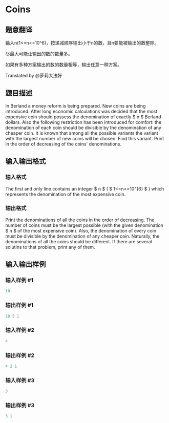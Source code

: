 # Coins

## 题意翻译

输入n(1<=n<=10^6)，按递减顺序输出小于n的数，且n要能被输出的数整除。

尽最大可能让输出的数的数量多。

如果有多种方案输出的数的数量相等，输出任意一种方案。

Translated by @萝莉大法好

## 题目描述

In Berland a money reform is being prepared. New coins are being introduced. After long economic calculations was decided that the most expensive coin should possess the denomination of exactly $ n $ Berland dollars. Also the following restriction has been introduced for comfort: the denomination of each coin should be divisible by the denomination of any cheaper coin. It is known that among all the possible variants the variant with the largest number of new coins will be chosen. Find this variant. Print in the order of decreasing of the coins' denominations.

## 输入输出格式

### 输入格式

The first and only line contains an integer $ n $ ( $ 1<=n<=10^{6} $ ) which represents the denomination of the most expensive coin.

### 输出格式

Print the denominations of all the coins in the order of decreasing. The number of coins must be the largest possible (with the given denomination $ n $ of the most expensive coin). Also, the denomination of every coin must be divisible by the denomination of any cheaper coin. Naturally, the denominations of all the coins should be different. If there are several solutins to that problem, print any of them.

## 输入输出样例

### 输入样例 #1

```cpp
10

```
### 输出样例 #1

```cpp
10 5 1

```
### 输入样例 #2

```cpp
4

```
### 输出样例 #2

```cpp
4 2 1

```
### 输入样例 #3

```cpp
3

```
### 输出样例 #3

```cpp
3 1

```
